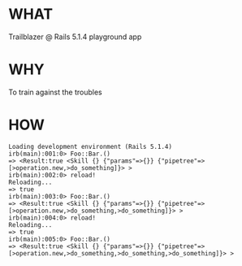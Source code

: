 # WHAT

Trailblazer @ Rails 5.1.4 playground app

# WHY

To train against the troubles

# HOW

``` plain
Loading development environment (Rails 5.1.4)
irb(main):001:0> Foo::Bar.()
=> <Result:true <Skill {} {"params"=>{}} {"pipetree"=>[>operation.new,>do_something]}> >
irb(main):002:0> reload!
Reloading...
=> true
irb(main):003:0> Foo::Bar.()
=> <Result:true <Skill {} {"params"=>{}} {"pipetree"=>[>operation.new,>do_something,>do_something]}> >
irb(main):004:0> reload!
Reloading...
=> true
irb(main):005:0> Foo::Bar.()
=> <Result:true <Skill {} {"params"=>{}} {"pipetree"=>[>operation.new,>do_something,>do_something,>do_something]}> >
```

